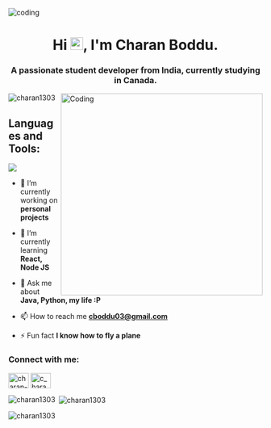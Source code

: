 
![coding](https://github.com/Charan1303/Charan1303/assets/53311574/7e08f5a9-a706-4196-8b5e-419678e801e8)

<h1 align="center">Hi <img src="https://media.giphy.com/media/hvRJCLFzcasrR4ia7z/giphy.gif" width="25px">, I'm Charan Boddu.</h1>
<h3 align="center">A passionate student developer from India, currently studying in Canada.</h3>
<img align="right" alt="Coding" width="400" src="https://i.gifer.com/3Eqa.gif">
<p align="left"> <img src="https://komarev.com/ghpvc/?username=charan1303&label=Profile%20views&color=0e75b6&style=flat" alt="charan1303" /> </p>

<h2 align="left">Languages and Tools:</h2>
<p align="left"> 
  <img src="https://skillicons.dev/icons?i=androidstudio,angular,arduino,blender,bootstrap,css,dart,discord,django,express,figma,firebase,flask,flutter,git,github,gitlab,heroku,html,java,js,linux,mongodb,mysql,nodejs,ps,py,selenium,ts,vscode&perline=10">
</p>

- 🔭 I’m currently working on **personal projects**

- 🌱 I’m currently learning **React, Node JS**

- 💬 Ask me about **Java, Python, my life :P**

- 📫 How to reach me **cboddu03@gmail.com**

- ⚡ Fun fact **I know how to fly a plane**

<h3 align="left">Connect with me:</h3>
<p align="left">
<a href="https://linkedin.com/in/charan-boddu-b12115b9" target="blank"><img align="center" src="https://raw.githubusercontent.com/rahuldkjain/github-profile-readme-generator/master/src/images/icons/Social/linked-in-alt.svg" alt="charan-boddu-b12115b9" height="30" width="40" /></a>
<a href="https://instagram.com/c_haran13" target="blank"><img align="center" src="https://raw.githubusercontent.com/rahuldkjain/github-profile-readme-generator/master/src/images/icons/Social/instagram.svg" alt="c_haran13" height="30" width="40" /></a>
</p>


<p><img align="left" src="https://github-readme-stats.vercel.app/api/top-langs?username=charan1303&show_icons=true&locale=en&layout=compact" alt="charan1303" /></p>

<p>&nbsp;<img align="center" src="https://github-readme-stats.vercel.app/api?username=charan1303&show_icons=true&locale=en" alt="charan1303" /></p>

<p><img align="center" src="https://github-readme-streak-stats.herokuapp.com/?user=charan1303&" alt="charan1303" /></p>
